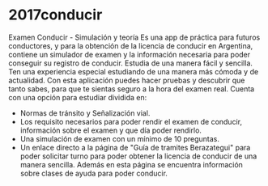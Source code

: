 # 2017conducir
Examen Conducir - Simulación y teoría
Es una app de práctica para futuros conductores, y para la obtención de la licencia de conducir en Argentina, contiene un simulador de examen  y la información necesaria para poder conseguir su registro de conducir.
Estudia de una manera fácil y sencilla. 
Ten una experiencia especial estudiando de una manera más cómoda y de actualidad. Con esta aplicación puedes hacer pruebas y descubrir que tanto sabes, para que te sientas seguro a la hora del examen real.
Cuenta con una opción para estudiar dividida en:
- Normas de tránsito y Señalización vial.
- Los requisito necesarios para poder rendir el examen de conducir, información sobre el examen y que día poder rendirlo.
- Una simulación de examen con un mínimo de 10 preguntas.
- Un enlace directo a la página de "Guía de tramites Berazategui" para poder solicitar turno para poder obtener la licencia de conducir de una manera sencilla. Además en esta página se encuentra información sobre clases de ayuda para poder conducir.
